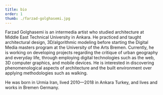 ```yaml
---
title: bio
order: 1
thumb: ./farzad-golghasemi.jpg
---
```


Farzad Golghasemi is an intermedia artist who studied architecture at Middle East Technical University in Ankara. He practiced and taught architectural design, 3D/algorithmic modeling before starting the Digital Media masters program at the University of the Arts Bremen. Currently, he is working on developing projects regarding the critique of urban geography and everyday life, through employing digital technologies such as the web, 3D computer graphics, and mobile devices. He is interested in discovering phenomenological aspects of architecture and the built environment over applying methodologies such as walking.

He was born in Urmia Iran, lived 2010—2018 in Ankara Turkey, and lives and works in Bremen Germany.